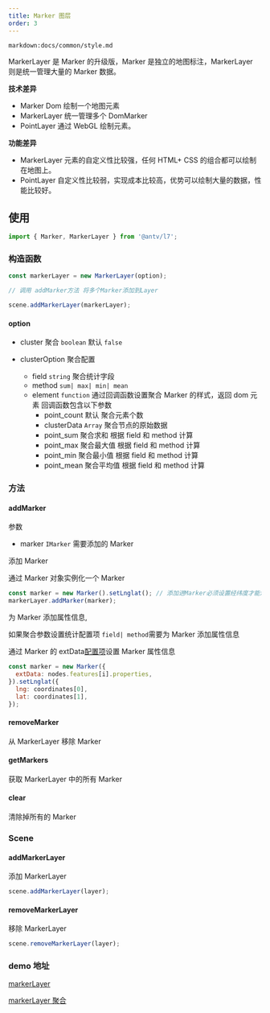 ```yaml
---
title: Marker 图层
order: 3
---
```

`markdown:docs/common/style.md`

MarkerLayer 是 Marker 的升级版，Marker 是独立的地图标注，MarkerLayer 则是统一管理大量的 Marker 数据。

**技术差异**

- Marker Dom 绘制一个地图元素
- MarkerLayer 统一管理多个 DomMarker
- PointLayer 通过 WebGL 绘制元素。

**功能差异**

- MarkerLayer 元素的自定义性比较强，任何 HTML+ CSS 的组合都可以绘制在地图上。
- PointLayer 自定义性比较弱，实现成本比较高，优势可以绘制大量的数据，性能比较好。

## 使用

```javascript
import { Marker, MarkerLayer } from '@antv/l7';
```

### 构造函数

```javascript
const markerLayer = new MarkerLayer(option);

// 调用 addMarker方法 将多个Marker添加到Layer

scene.addMarkerLayer(markerLayer);
```

#### option

- cluster 聚合 `boolean` 默认 `false`

- clusterOption 聚合配置

  - field `string` 聚合统计字段
  - method `sum| max| min| mean`
  - element `function` 通过回调函数设置聚合 Marker 的样式，返回 dom 元素
    回调函数包含以下参数
    - point_count 默认 聚合元素个数
    - clusterData `Array` 聚合节点的原始数据
    - point_sum 聚合求和 根据 field 和 method 计算
    - point_max 聚合最大值 根据 field 和 method 计算
    - point_min 聚合最小值 根据 field 和 method 计算
    - point_mean 聚合平均值 根据 field 和 method 计算

### 方法

#### addMarker

参数

- marker `IMarker` 需要添加的 Marker

添加 Marker

通过 Marker 对象实例化一个 Marker

```javascript
const marker = new Marker().setLnglat(); // 添加进Marker必须设置经纬度才能添加
markerLayer.addMarker(marker);
```

为 Marker 添加属性信息,

如果聚合参数设置统计配置项 `field| method`需要为 Marker 添加属性信息

通过 Marker 的 extData[配置项](./marker#option)设置 Marker 属性信息

```javascript
const marker = new Marker({
  extData: nodes.features[i].properties,
}).setLnglat({
  lng: coordinates[0],
  lat: coordinates[1],
});
```

#### removeMarker

从 MarkerLayer 移除 Marker

#### getMarkers

获取 MarkerLayer 中的所有 Marker

#### clear

清除掉所有的 Marker

####

### Scene

#### addMarkerLayer

添加 MarkerLayer

```javascript
scene.addMarkerLayer(layer);
```

#### removeMarkerLayer

移除 MarkerLayer

```javascript
scene.removeMarkerLayer(layer);
```

### demo 地址

[markerLayer ](../../../examples/point/marker#markerlayer)

[markerLayer 聚合](../../../examples/point/marker#clustermarker)
